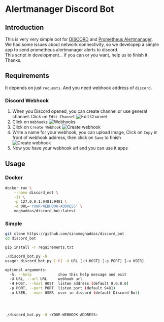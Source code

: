 # Alertmanager Discord Bot
## Introduction
This is very very simple bot for [DISCORD](https://discordapp.com/) and [Prometheus Alertmanager](https://github.com/prometheus/alertmanager).  
We had some issues about network connectivity, so we developep a simple app to send prometheus alertmanager alerts to discord.  
This script in development... if you can or you want, help us to finish it. Thanks.

## Requirements
It depends on just `requests`. And you need webhook address of `discord`.

### Discord Webhook
1. When you Discord opened, you can create channel or use general channel. Click on `Edit Channel`
    ![Edit Channel](https://github.com/sinamoghaddas/discord_bot/raw/master/image/discord-webhook-1.png "Edit Channel")
2. Click on `Webhooks`
    ![Webhooks](https://github.com/sinamoghaddas/discord_bot/raw/master/image/discord-webhook-2.png "Webhooks")
3. Click on `Create Webhook`
    ![Create webhook](https://github.com/sinamoghaddas/discord_bot/raw/master/image/discord-webhook-3.png "Create webhook")
4. Write a name for your webhook, you can upload image, Click on `Copy` in front of webhook address, then click on `Save` to finish  
    ![Create webhook](https://github.com/sinamoghaddas/discord_bot/raw/master/image/discord-webhook-4.png "Create webhook")
5. Now you have your webhook url and you can use it apps

## Usage
### Docker
```bash
docker run \
    --name discord_not \
    -it \
    -p 127.0.0.1:9481:9481 \
    -e URL='YOUR-WEBHOOK-ADDRESS' \
    moghaddas/discord_bot:latest
```

### Simple
```bash
git clone https://github.com/sinamoghaddas/discord_bot
cd discord_bot

pip install -r requirements.txt

./discord_bot.py -h                                                                                                                                                                               :(
usage: discord_bot.py [-h] -U URL [-H HOST] [-p PORT] [-u USER]

optional arguments:
  -h, --help            show this help message and exit
  -U URL, --url URL     webhook url
  -H HOST, --host HOST  listen address (default 0.0.0.0)
  -p PORT, --port PORT  listen port (default 9481)
  -u USER, --user USER  user in discord (default Discord-Bot)




./discord_bot.py -U <YOUR-WEBHOOK-ADDRESS>

```
